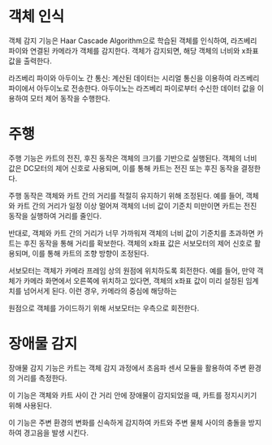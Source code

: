 # 객체 인식
객체 감지 기능은 Haar Cascade Algorithm으로 학습된 객체를 인식하여, 라즈베리 파이와 연결된 카메라가 객체를 감지한다. 객체가 감지되면, 해당 객체의 너비와 x좌표값을 출력한다. 

라즈베리 파이와 아두이노 간 통신: 계산된 데이터는 시리얼 통신을 이용하여 라즈베리 파이에서 아두이노로 전송한다. 아두이노는 라즈베리 파이로부터 수신한 데이터 값을 이용하여 모터 제어 동작을 수행한다.

# 주행
주행 기능은 카트의 전진, 후진 동작은 객체의 크기를 기반으로 실행된다. 객체의 너비 값은 DC모터의 제어 신호로 사용되며, 이를 통해 카트는 전진 또는 후진 동작을 결정한다.

주행 동작은 객체와 카트 간의 거리를 적절히 유지하기 위해 조정된다. 예를 들어, 객체와 카트 간의 거리가 일정 이상 멀어져 객체의 너비 값이 기준치 미만이면 카트는 전진 동작을 실행하여 거리를 줄인다. 

반대로, 객체와 카트 간의 거리가 너무 가까워져 객체의 너비 값이 기준치를 초과하면 카트는 후진 동작을 통해 거리를 확보한다. 객체의 x좌표 값은 서보모터의 제어 신호로 활용되며, 이를 통해 카트의 조향 방향이 조정된다.

서보모터는 객체가 카메라 프레임 상의 원점에 위치하도록 회전한다. 예를 들어, 만약 객체가 카메라 화면에서 오른쪽에 위치하고 있다면, 객체의 x좌표 값이 미리 설정된 임계치를 넘어서게 된다. 이런 경우, 카메라의 중심에 해당하는

원점으로 객체를 가이드하기 위해 서보모터는 우측으로 회전한다.

# 장애물 감지 
장애물 감지 기능은 카트는 객체 감지 과정에서 초음파 센서 모듈을 활용하여 주변 환경의 거리를 측정한다.

이 기능은 객체와 카트 사이 간 거리 안에 장애물이 감지되었을 때, 카트를 정지시키기 위해 사용된다.

이 기능은 주변 환경의 변화를 신속하게 감지하여 카트와 주변 물체 사이의 충돌을 방지하여 경고음을 발생 시킨다.
